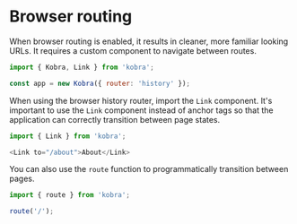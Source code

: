 # Browser routing

When browser routing is enabled, it results in cleaner, more familiar looking URLs. It requires a custom component to navigate between routes.

```js
import { Kobra, Link } from 'kobra';

const app = new Kobra({ router: 'history' });
```

When using the browser history router, import the `Link` component. It's important to use the `Link` component instead of anchor tags so that the application can correctly transition between page states.

```js
import { Link } from 'kobra';

<Link to="/about">About</Link>
```

You can also use the `route` function to programmatically transition between pages.

```js
import { route } from 'kobra';

route('/');
```
